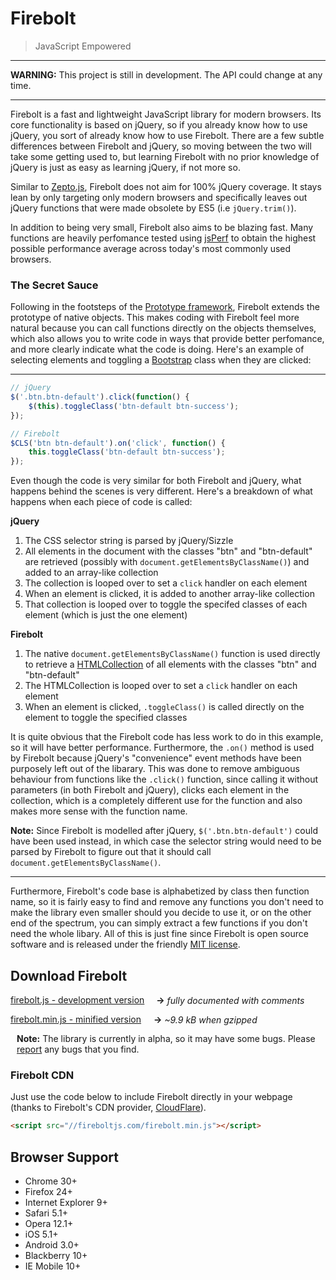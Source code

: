 Firebolt
========

> JavaScript Empowered

---

__WARNING:__ This project is still in development. The API could change at any time.

---

Firebolt is a fast and lightweight JavaScript library for modern browsers. Its core functionality is based on jQuery, so if you already know how to use jQuery, you sort of already know how to use Firebolt. There are a few subtle differences between Firebolt and jQuery, so moving between the two will take some getting used to, but learning Firebolt with no prior knowledge of jQuery is just as easy as learning jQuery, if not more so.

Similar to [Zepto.js](http://zeptojs.com), Firebolt does not aim for 100% jQuery coverage. It stays lean by only targeting only modern browsers and specifically leaves out jQuery functions that were made obsolete by ES5 (i.e `jQuery.trim()`).

In addition to being very small, Firebolt also aims to be blazing fast. Many functions are heavily perfomance tested using [jsPerf](http://jsperf.com) to obtain the highest possible performance average across today's most commonly used browsers.

### The Secret Sauce

Following in the footsteps of the [Prototype framework](http://prototypejs.org), Firebolt extends the prototype of native objects. This makes coding with Firebolt feel more natural because you can call functions directly on the objects themselves, which also allows you to write code in ways that provide better perfomance, and more clearly indicate what the code is doing. Here's an example of selecting elements and toggling a [Bootstrap](http://getbootstrap.com) class when they are clicked:

---

```js
// jQuery
$('.btn.btn-default').click(function() {
    $(this).toggleClass('btn-default btn-success');
});

// Firebolt
$CLS('btn btn-default').on('click', function() {
    this.toggleClass('btn-default btn-success');
});
```

Even though the code is very similar for both Firebolt and jQuery, what happens behind the scenes is very different. Here's a breakdown of what happens when each piece of code is called:

__jQuery__
1. The CSS selector string is parsed by jQuery/Sizzle
2. All elements in the document with the classes "btn" and "btn-default" are retrieved (possibly with `document.getElementsByClassName()`) and added to an array-like collection
3. The collection is looped over to set a `click` handler on each element
4. When an element is clicked, it is added to another array-like collection
5. That collection is looped over to toggle the specifed classes of each element (which is just the one element)

__Firebolt__
1. The native `document.getElementsByClassName()` function is used directly to retrieve a [HTMLCollection](https://developer.mozilla.org/en-US/docs/Web/API/HTMLCollection) of all elements with the classes "btn" and "btn-default"
2. The HTMLCollection is looped over to set a `click` handler on each element
3. When an element is clicked, `.toggleClass()` is called directly on the element to toggle the specified classes

It is quite obvious that the Firebolt code has less work to do in this example, so it will have better performance. Furthermore, the `.on()` method is used by Firebolt because jQuery's "convenience" event methods have been purposely left out of the libarary. This was done to remove ambiguous behaviour from functions like the `.click()` function, since calling it without parameters (in both Firebolt and jQuery), clicks each element in the collection, which is a completely different use for the function and also makes more sense with the function name.

__Note:__ Since Firebolt is modelled after jQuery, `$('.btn.btn-default')` could have been used instead, in which case the selector string would need to be parsed by Firebolt to figure out that it should call `document.getElementsByClassName()`.

---

Furthermore, Firebolt's code base is alphabetized by class then function name, so it is fairly easy to find and remove any functions you don't need to make the library even smaller should you decide to use it, or on the other end of the spectrum, you can simply extract a few functions if you don't need the whole libary. All of this is just fine since Firebolt is open source software and is released under the friendly [MIT license](https://github.com/woollybogger/Firebolt/blob/master/LICENSE.txt).


## Download Firebolt

<p>
  <a class="btn btn-default" href="http://fireboltjs.com/firebolt.js" style="padding-right:15px">firebolt.js - development version</a>
  <span style="display:inline-block">
    <b>&rarr;</b>
    <i style="position:relative; top:1px">fully documented with comments</i>
  </span>
</p>
<p>
  <a class="btn btn-default" href="http://fireboltjs.com/firebolt.min.js" style="padding-right:16px">firebolt.min.js - minified version</a>
  <span style="display:inline-block">
    <b>&rarr;</b>
    <i style="position:relative; top:1px">~9.9 kB when gzipped</i>
  </span>
</p>
<p style="font-size:14px; margin:10px">
  <b>Note:</b> The library is currently in alpha, so it may have some bugs. Please <a href="https://github.com/woollybogger/Firebolt/issues">report</a> any bugs that you find.
</p>

### Firebolt CDN
Just use the code below to include Firebolt directly in your webpage (thanks to Firebolt's CDN provider, [CloudFlare](https://www.cloudflare.com)).

```html
<script src="//fireboltjs.com/firebolt.min.js"></script>
```


## Browser Support

* Chrome 30+
* Firefox 24+
* Internet Explorer 9+
* Safari 5.1+
* Opera 12.1+
* iOS 5.1+
* Android 3.0+
* Blackberry 10+
* IE Mobile 10+
